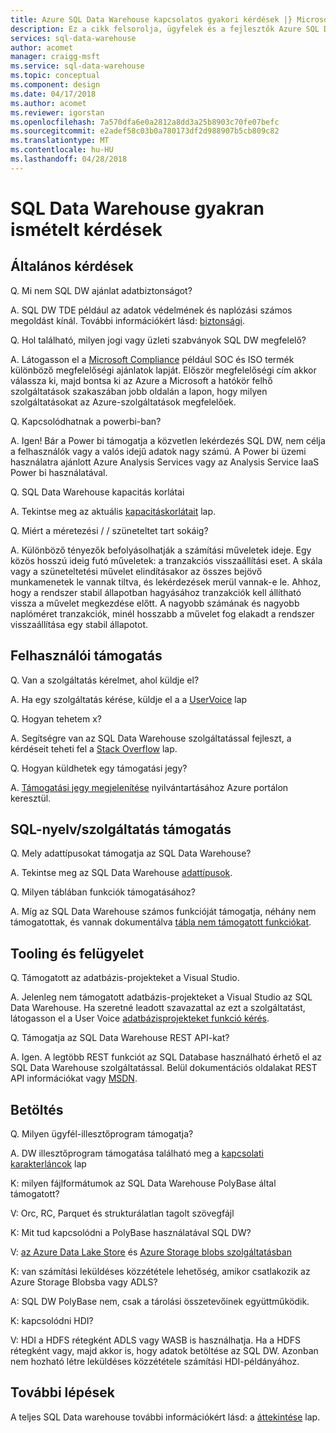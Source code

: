 ```yaml
---
title: Azure SQL Data Warehouse kapcsolatos gyakori kérdések |} Microsoft Docs
description: Ez a cikk felsorolja, ügyfelek és a fejlesztők Azure SQL Data Warehouse kapcsolatos gyakran ismételt kérdések
services: sql-data-warehouse
author: acomet
manager: craigg-msft
ms.service: sql-data-warehouse
ms.topic: conceptual
ms.component: design
ms.date: 04/17/2018
ms.author: acomet
ms.reviewer: igorstan
ms.openlocfilehash: 7a570dfa6e0a2812a8dd3a25b8903c70fe07befc
ms.sourcegitcommit: e2adef58c03b0a780173df2d988907b5cb809c82
ms.translationtype: MT
ms.contentlocale: hu-HU
ms.lasthandoff: 04/28/2018
---
```

# <a name="sql-data-warehouse-frequently-asked-questions"></a>SQL Data Warehouse gyakran ismételt kérdések

## <a name="general"></a>Általános kérdések

Q. Mi nem SQL DW ajánlat adatbiztonságot?

A. SQL DW TDE például az adatok védelmének és naplózási számos megoldást kínál. További információkért lásd: [biztonsági].

Q. Hol található, milyen jogi vagy üzleti szabványok SQL DW megfelelő?

A. Látogasson el a [Microsoft Compliance] például SOC és ISO termék különböző megfelelőségi ajánlatok lapját. Először megfelelőségi cím akkor válassza ki, majd bontsa ki az Azure a Microsoft a hatókör felhő szolgáltatások szakaszában jobb oldalán a lapon, hogy milyen szolgáltatásokat az Azure-szolgáltatások megfelelőek.

Q. Kapcsolódhatnak a powerbi-ban?

A. Igen! Bár a Power bi támogatja a közvetlen lekérdezés SQL DW, nem célja a felhasználók vagy a valós idejű adatok nagy számú. A Power bi üzemi használatra ajánlott Azure Analysis Services vagy az Analysis Service IaaS Power bi használatával. 

Q. SQL Data Warehouse kapacitás korlátai

A. Tekintse meg az aktuális [kapacitáskorlátait] lap. 

Q. Miért a méretezési / / szüneteltet tart sokáig?

A. Különböző tényezők befolyásolhatják a számítási műveletek ideje. Egy közös hosszú ideig futó műveletek: a tranzakciós visszaállítási eset. A skála vagy a szüneteltetési művelet elindításakor az összes bejövő munkamenetek le vannak tiltva, és lekérdezések merül vannak-e le. Ahhoz, hogy a rendszer stabil állapotban hagyásához tranzakciók kell állítható vissza a művelet megkezdése előtt. A nagyobb számának és nagyobb naplóméret tranzakciók, minél hosszabb a művelet fog elakadt a rendszer visszaállítása egy stabil állapotot.

## <a name="user-support"></a>Felhasználói támogatás

Q. Van a szolgáltatás kérelmet, ahol küldje el?

A. Ha egy szolgáltatás kérése, küldje el a a [UserVoice] lap

Q. Hogyan tehetem x?

A. Segítségre van az SQL Data Warehouse szolgáltatással fejleszt, a kérdéseit teheti fel a [Stack Overflow] lap. 

Q. Hogyan küldhetek egy támogatási jegy?

A. [Támogatási jegy megjelenítése] nyilvántartásához Azure portálon keresztül.

## <a name="sql-languagefeature-support"></a>SQL-nyelv/szolgáltatás támogatás 

Q. Mely adattípusokat támogatja az SQL Data Warehouse?

A. Tekintse meg az SQL Data Warehouse [adattípusok].

Q. Milyen táblában funkciók támogatásához?

A. Míg az SQL Data Warehouse számos funkcióját támogatja, néhány nem támogatottak, és vannak dokumentálva [tábla nem támogatott funkciókat].

## <a name="tooling-and-administration"></a>Tooling és felügyelet

Q. Támogatott az adatbázis-projekteket a Visual Studio.

A. Jelenleg nem támogatott adatbázis-projekteket a Visual Studio az SQL Data Warehouse. Ha szeretné leadott szavazattal az ezt a szolgáltatást, látogasson el a User Voice [adatbázisprojekteket funkció kérés].

Q. Támogatja az SQL Data Warehouse REST API-kat?

A. Igen. A legtöbb REST funkciót az SQL Database használható érhető el az SQL Data Warehouse szolgáltatással. Belül dokumentációs oldalakat REST API információkat vagy [MSDN].


## <a name="loading"></a>Betöltés

Q. Milyen ügyfél-illesztőprogram támogatja?

A. DW illesztőprogram támogatása található meg a [kapcsolati karakterláncok] lap

K: milyen fájlformátumok az SQL Data Warehouse PolyBase által támogatott?

V: Orc, RC, Parquet és strukturálatlan tagolt szövegfájl

K: Mit tud kapcsolódni a PolyBase használatával SQL DW? 

V: [az Azure Data Lake Store] és [Azure Storage blobs szolgáltatásban]

K: van számítási leküldéses közzététele lehetőség, amikor csatlakozik az Azure Storage Blobsba vagy ADLS? 

A: SQL DW PolyBase nem, csak a tárolási összetevőinek együttműködik. 

K: kapcsolódni HDI?

V: HDI a HDFS rétegként ADLS vagy WASB is használhatja. Ha a HDFS rétegként vagy, majd akkor is, hogy adatok betöltése az SQL DW. Azonban nem hozható létre leküldéses közzététele számítási HDI-példányához. 

## <a name="next-steps"></a>További lépések
A teljes SQL Data warehouse további információkért lásd: a [áttekintése] lap.


<!-- Article references -->
[UserVoice]: https://feedback.azure.com/forums/307516-sql-data-warehouse
[kapcsolati karakterláncok]: ./sql-data-warehouse-connection-strings.md
[Stack Overflow]: http://stackoverflow.com/questions/tagged/azure-sqldw
[Támogatási jegy megjelenítése]: ./sql-data-warehouse-get-started-create-support-ticket.md
[biztonsági]: ./sql-data-warehouse-overview-manage-security.md
[Microsoft Compliance]: https://www.microsoft.com/en-us/trustcenter/compliance/complianceofferings
[kapacitáskorlátait]: ./sql-data-warehouse-service-capacity-limits.md
[adattípusok]: ./sql-data-warehouse-tables-data-types.md
[tábla nem támogatott funkciókat]: ./sql-data-warehouse-tables-overview.md#unsupported-table-features
[az Azure Data Lake Store]: ./sql-data-warehouse-load-from-azure-data-lake-store.md
[Azure Storage blobs szolgáltatásban]: ./sql-data-warehouse-load-from-azure-blob-storage-with-polybase.md
[adatbázisprojekteket funkció kérés]: https://feedback.azure.com/forums/307516-sql-data-warehouse/suggestions/13313247-database-project-from-visual-studio-to-support-azu
[MSDN]: https://msdn.microsoft.com/library/azure/mt163685.aspx
[áttekintése]: ./sql-data-warehouse-overview-faq.md
